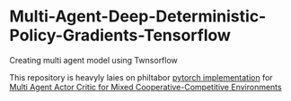 # Multi-Agent-Deep-Deterministic-Policy-Gradients-Tensorflow

Creating multi agent model using Twnsorflow 

This repository is heavyly laies on philtabor [pytorch implementation](https://github.com/philtabor/Multi-Agent-Deep-Deterministic-Policy-Gradients) for [Multi Agent Actor Critic for Mixed Cooperative-Competitive Environments](https://arxiv.org/pdf/1706.02275.pdf)
